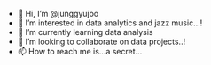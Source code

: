 - 👋 Hi, I’m @junggyujoo
- 👀 I’m interested in data analytics and jazz music...!
- 🌱 I’m currently learning data analysis
- 💞️ I’m looking to collaborate on data projects..!
- 📫 How to reach me is...a secret...

<!---
junggyujoo/junggyujoo is a ✨ special ✨ repository because its `README.md` (this file) appears on your GitHub profile.
You can click the Preview link to take a look at your changes.
--->
